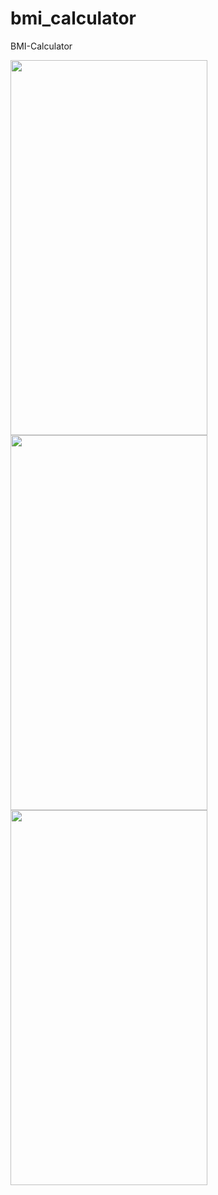 # bmi_calculator
BMI-Calculator


<img src="https://user-images.githubusercontent.com/47321390/120863856-f1646c00-c5a8-11eb-9679-9f0e5b52852f.png" width="315" height="600"><img src="https://user-images.githubusercontent.com/47321390/120863857-f32e2f80-c5a8-11eb-9e49-2d9d4bab9af7.png" width="315" height="600"><img src="https://user-images.githubusercontent.com/47321390/120863871-f75a4d00-c5a8-11eb-82f4-e8e29f089167.png" width="315" height="600">


